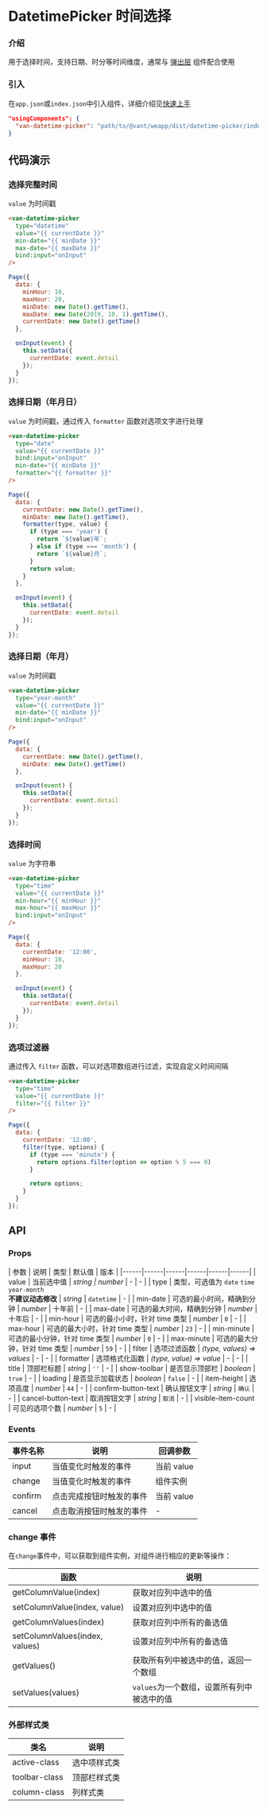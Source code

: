 # DatetimePicker 时间选择

### 介绍

用于选择时间，支持日期、时分等时间维度，通常与 [弹出层](#/popup) 组件配合使用

### 引入

在`app.json`或`index.json`中引入组件，详细介绍见[快速上手](#/quickstart#yin-ru-zu-jian)

```json
"usingComponents": {
  "van-datetime-picker": "path/to/@vant/weapp/dist/datetime-picker/index"
}
```

## 代码演示

### 选择完整时间

`value` 为时间戳

```html
<van-datetime-picker
  type="datetime"
  value="{{ currentDate }}"
  min-date="{{ minDate }}"
  max-date="{{ maxDate }}"
  bind:input="onInput"
/>
```

```javascript
Page({
  data: {
    minHour: 10,
    maxHour: 20,
    minDate: new Date().getTime(),
    maxDate: new Date(2019, 10, 1).getTime(),
    currentDate: new Date().getTime()
  },

  onInput(event) {
    this.setData({
      currentDate: event.detail
    });
  }
});
```

### 选择日期（年月日）

`value` 为时间戳，通过传入 `formatter` 函数对选项文字进行处理

```html
<van-datetime-picker
  type="date"
  value="{{ currentDate }}"
  bind:input="onInput"
  min-date="{{ minDate }}"
  formatter="{{ formatter }}"
/>
```

```js
Page({
  data: {
    currentDate: new Date().getTime(),
    minDate: new Date().getTime(),
    formatter(type, value) {
      if (type === 'year') {
        return `${value}年`;
      } else if (type === 'month') {
        return `${value}月`;
      }
      return value;
    }
  },

  onInput(event) {
    this.setData({
      currentDate: event.detail
    });
  }
});
```

### 选择日期（年月）

`value` 为时间戳

```html
<van-datetime-picker
  type="year-month"
  value="{{ currentDate }}"
  min-date="{{ minDate }}"
  bind:input="onInput"
/>
```

```js
Page({
  data: {
    currentDate: new Date().getTime(),
    minDate: new Date().getTime()
  },

  onInput(event) {
    this.setData({
      currentDate: event.detail
    });
  }
});
```

### 选择时间

`value` 为字符串

```html
<van-datetime-picker
  type="time"
  value="{{ currentDate }}"
  min-hour="{{ minHour }}"
  max-hour="{{ maxHour }}"
  bind:input="onInput"
/>
```

```js
Page({
  data: {
    currentDate: '12:00',
    minHour: 10,
    maxHour: 20
  },

  onInput(event) {
    this.setData({
      currentDate: event.detail
    });
  }
});
```

### 选项过滤器

通过传入 `filter` 函数，可以对选项数组进行过滤，实现自定义时间间隔

```html
<van-datetime-picker
  type="time"
  value="{{ currentDate }}"
  filter="{{ filter }}"
/>
```

```js
Page({
  data: {
    currentDate: '12:00',
    filter(type, options) {
      if (type === 'minute') {
        return options.filter(option => option % 5 === 0)
      }

      return options;
    }
  }
});
```

## API

### Props

| 参数 | 说明 | 类型 | 默认值 | 版本 |
|------|------|------|------|------|------|
| value | 当前选中值 | *string \| number* | - | - |
| type | 类型，可选值为 `date` `time` `year-month` <br> <strong>不建议动态修改</strong> | *string* | `datetime` | - |
| min-date | 可选的最小时间，精确到分钟 | *number* | 十年前 | - |
| max-date | 可选的最大时间，精确到分钟 | *number* | 十年后 | - |
| min-hour | 可选的最小小时，针对 time 类型 | *number* | `0` | - |
| max-hour | 可选的最大小时，针对 time 类型 | *number* | `23` | - |
| min-minute | 可选的最小分钟，针对 time 类型 | *number* | `0` | - |
| max-minute | 可选的最大分钟，针对 time 类型 | *number* | `59` | - |
| filter | 选项过滤函数 | *(type, values) => values* | - | - |
| formatter | 选项格式化函数 | *(type, value) => value* | - | - |
| title | 顶部栏标题 | *string* | `''` | - |
| show-toolbar | 是否显示顶部栏 | *boolean* | `true` | - |
| loading | 是否显示加载状态 | *boolean* | `false` | - |
| item-height | 选项高度 | *number* | `44` | - |
| confirm-button-text | 确认按钮文字 | *string* | `确认` | - |
| cancel-button-text | 取消按钮文字 | *string* | `取消` | - |
| visible-item-count | 可见的选项个数 | *number* | `5` | - |

### Events

| 事件名称 | 说明 | 回调参数 |
|------|------|------|
| input | 当值变化时触发的事件 | 当前 value |
| change | 当值变化时触发的事件 | 组件实例 |
| confirm | 点击完成按钮时触发的事件 | 当前 value |
| cancel | 点击取消按钮时触发的事件 | - |

### change 事件

在`change`事件中，可以获取到组件实例，对组件进行相应的更新等操作：

| 函数 | 说明 |
|------|------|
| getColumnValue(index) | 获取对应列中选中的值 |
| setColumnValue(index, value) | 设置对应列中选中的值 |
| getColumnValues(index) | 获取对应列中所有的备选值 |
| setColumnValues(index, values) | 设置对应列中所有的备选值 |
| getValues() | 获取所有列中被选中的值，返回一个数组 |
| setValues(values) | `values`为一个数组，设置所有列中被选中的值 |

### 外部样式类

| 类名 | 说明 |
|-----------|-----------|
| active-class | 选中项样式类 |
| toolbar-class | 顶部栏样式类 |
| column-class | 列样式类 |
